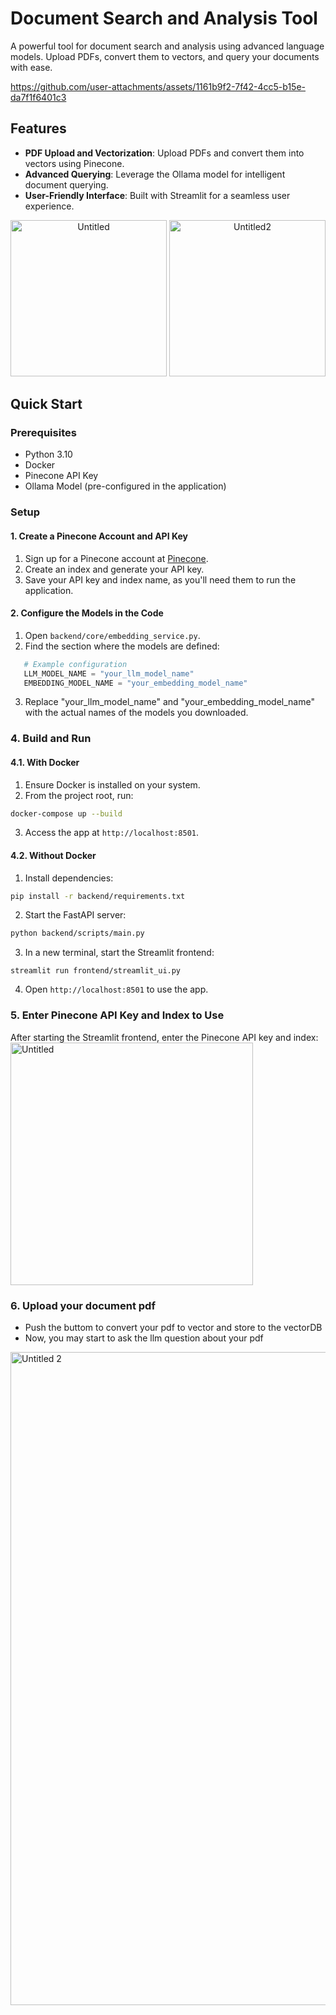 # Document Search and Analysis Tool

A powerful tool for document search and analysis using advanced language models. Upload PDFs, convert them to vectors, and query your documents with ease.

https://github.com/user-attachments/assets/1161b9f2-7f42-4cc5-b15e-da7f1f6401c3

## Features

- **PDF Upload and Vectorization**: Upload PDFs and convert them into vectors using Pinecone.
- **Advanced Querying**: Leverage the Ollama model for intelligent document querying.
- **User-Friendly Interface**: Built with Streamlit for a seamless user experience.

<div align="center">
  <img width="250" alt="Untitled" src="https://github.com/user-attachments/assets/3ca2d5a2-dfec-47b6-96c4-47d25fe66359">
  <img width="250" alt="Untitled2" src="https://github.com/user-attachments/assets/008503f9-00f4-4442-90b3-f49ce2357b56">
</div>

## Quick Start

### Prerequisites

- Python 3.10
- Docker
- Pinecone API Key
- Ollama Model (pre-configured in the application)

### Setup

#### 1. Create a Pinecone Account and API Key

1. Sign up for a Pinecone account at [Pinecone](https://www.pinecone.io/).
2. Create an index and generate your API key.
3. Save your API key and index name, as you'll need them to run the application.

#### 2. Configure the Models in the Code

1. Open `backend/core/embedding_service.py`.
2. Find the section where the models are defined:

```python
   # Example configuration
   LLM_MODEL_NAME = "your_llm_model_name"
   EMBEDDING_MODEL_NAME = "your_embedding_model_name"
```
3. Replace "your_llm_model_name" and "your_embedding_model_name" with the actual names of the models you downloaded.



### 4. Build and Run
#### 4.1. With Docker

1. Ensure Docker is installed on your system. 
2.	From the project root, run:
```bash
docker-compose up --build
```
3.	Access the app at `http://localhost:8501`.


#### 4.2. Without Docker
1. Install dependencies:
```bash
pip install -r backend/requirements.txt
```
2. Start the FastAPI server:
```bash
python backend/scripts/main.py
```
3. In a new terminal, start the Streamlit frontend:
```
streamlit run frontend/streamlit_ui.py
```
4. 	Open `http://localhost:8501` to use the app.

### 5. Enter Pinecone API Key and Index to Use
After starting the Streamlit frontend, enter the Pinecone API key and index:
<img width="388" alt="Untitled" src="https://github.com/user-attachments/assets/4c65e441-d134-4713-9677-e3885b5323c1">

### 6. Upload your document pdf
+ Push the buttom to convert your pdf to vector and store to the vectorDB
+ Now, you may start to ask the llm question about your pdf
<img width="1045" alt="Untitled 2" src="https://github.com/user-attachments/assets/a41c9e3a-c9e3-4082-ad8a-e37652142a4e">



